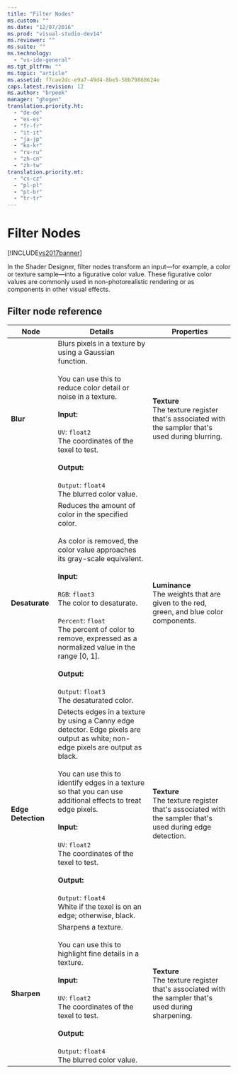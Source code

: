 ```yaml
---
title: "Filter Nodes"
ms.custom: ""
ms.date: "12/07/2016"
ms.prod: "visual-studio-dev14"
ms.reviewer: ""
ms.suite: ""
ms.technology: 
  - "vs-ide-general"
ms.tgt_pltfrm: ""
ms.topic: "article"
ms.assetid: f7cae2dc-e9a7-49d4-8be5-58b79868624e
caps.latest.revision: 12
ms.author: "brpeek"
manager: "ghogen"
translation.priority.ht: 
  - "de-de"
  - "es-es"
  - "fr-fr"
  - "it-it"
  - "ja-jp"
  - "ko-kr"
  - "ru-ru"
  - "zh-cn"
  - "zh-tw"
translation.priority.mt: 
  - "cs-cz"
  - "pl-pl"
  - "pt-br"
  - "tr-tr"
---
```

# Filter Nodes
[!INCLUDE[vs2017banner](../code-quality/includes/vs2017banner.md)]

In the Shader Designer, filter nodes transform an input—for example, a color or texture sample—into a figurative color value. These figurative color values are commonly used in non-photorealistic rendering or as components in other visual effects.  
  
## Filter node reference  
  
|Node|Details|Properties|  
|----------|-------------|----------------|  
|**Blur**|Blurs pixels in a texture by using a Gaussian function.<br /><br /> You can use this to reduce color detail or noise in a texture.<br /><br /> **Input:**<br /><br /> `UV`: `float2`<br /> The coordinates of the texel to test.<br /><br /> **Output:**<br /><br /> `Output`: `float4`<br /> The blurred color value.|**Texture**<br /> The texture register that's associated with the sampler that's used during blurring.|  
|**Desaturate**|Reduces the amount of color in the specified color.<br /><br /> As color is removed, the color value approaches its gray-scale equivalent.<br /><br /> **Input:**<br /><br /> `RGB`: `float3`<br /> The color to desaturate.<br /><br /> `Percent`: `float`<br /> The percent of color to remove, expressed as a normalized value in the range [0, 1].<br /><br /> **Output:**<br /><br /> `Output`: `float3`<br /> The desaturated color.|**Luminance**<br /> The weights that are given to the red, green, and blue color components.|  
|**Edge Detection**|Detects edges in a texture by using a Canny edge detector. Edge pixels are output as white; non-edge pixels are output as black.<br /><br /> You can use this to identify edges in a texture so that you can use additional effects to treat edge pixels.<br /><br /> **Input:**<br /><br /> `UV`: `float2`<br /> The coordinates of the texel to test.<br /><br /> **Output:**<br /><br /> `Output`: `float4`<br /> White if the texel is on an edge; otherwise, black.|**Texture**<br /> The texture register that's associated with the sampler that's used during edge detection.|  
|**Sharpen**|Sharpens a texture.<br /><br /> You can use this to highlight fine details in a texture.<br /><br /> **Input:**<br /><br /> `UV`: `float2`<br /> The coordinates of the texel to test.<br /><br /> **Output:**<br /><br /> `Output`: `float4`<br /> The blurred color value.|**Texture**<br /> The texture register that's associated with the sampler that's used during sharpening.|